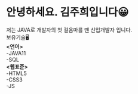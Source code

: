 # 안녕하세요. 김주희입니다😀
 저는 JAVA로 개발자의 첫 걸음마를 뗀 신입개발자 입니다.  
보유기술🖥  
**<언어>**  
  -JAVA11  
  -SQL  
**<웹표준>**      
  -HTML5  
  -CSS3  
  -JS  
